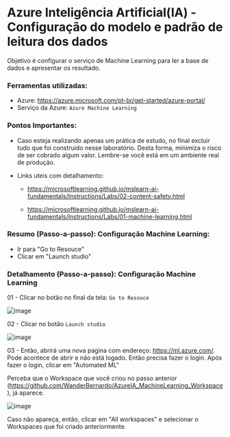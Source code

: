 # Azure Inteligência Artificial(IA) - Configuração do modelo e padrão de leitura dos dados
Objetivo é configurar o serviço de Machine Learning para ler a base de dados e apresentar os resultado.

### Ferramentas utilizadas:

- Azure: https://azure.microsoft.com/pt-br/get-started/azure-portal/
- Serviço da Azure: ``` Azure Machine Learning ```

### Pontos Importantes:

 - Caso esteja realizando apenas um prática de estudo, no final excluir tudo que foi construído nesse laboratório. Desta forma, minimiza o risco de ser cobrado algum valor. Lembre-se você está em um ambiente real de produção.
 - Links uteis com detalhamento:
   
    * https://microsoftlearning.github.io/mslearn-ai-fundamentals/Instructions/Labs/02-content-safety.html
      
    * https://microsoftlearning.github.io/mslearn-ai-fundamentals/Instructions/Labs/01-machine-learning.html

### Resumo (Passo-a-passo): Configuração Machine Learning:

 - Ir para "Go to Resouce"
 - Clicar em "Launch studio"

### Detalhamento (Passo-a-passo): Configuração Machine Learning

01 - Clicar no botão no final da tela: ``` Go to Resouce ```

![image](https://github.com/user-attachments/assets/701b2239-10e1-4b20-9c28-f1e2c9a13bf7)

02 - Clicar no botão ``` Launch studio ```

![image](https://github.com/user-attachments/assets/e7d5dff3-c0eb-47bc-8b6f-9da007117602)

03 - Então, abrirá uma nova pagina com endereço: https://ml.azure.com/. Pode acontece de abrir e não está logado. Então precisa fazer o login. Após fazer o login, clicar em "Automated ML"

Perceba que o Workspace que você criou no passo anterior (https://github.com/WanderBernardo/AzureIA_MachineLearning_Workspace), já aparece.

![image](https://github.com/user-attachments/assets/b2f6dfba-983d-4d90-a717-fcd799fe4333)

Caso não apareça, então, clicar em "All workspaces" e selecionar o Workspaces que foi criado anteriormente.




